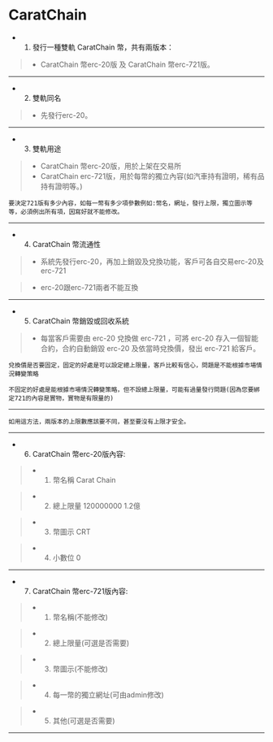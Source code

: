 # CaratChain



- 1. 發行一種雙軌 CaratChain 幣，共有兩版本：
 
 > - CaratChain 幣erc-20版 及 CaratChain 幣erc-721版。

------

- 2. 雙軌同名

 > - 先發行erc-20。

------

- 3. 雙軌用途

 > - CaratChain 幣erc-20版，用於上架在交易所
 > - CaratChain 
 erc-721版，用於每幣的獨立內容(如汽車持有證明，稀有品持有證明等。)
 
 `要決定721版有多少內容，如每一幣有多少項參數例如:幣名，網址，發行上限，獨立圖示等等，必須例出所有項，因寫好就不能修改。`

------

- 4. CaratChain 幣流通性

 > - 系統先發行erc-20，再加上銷毀及兌換功能，客戶可各自交易erc-20及erc-721
 
 > - erc-20跟erc-721兩者不能互換
 
------

- 5. CaratChain 幣銷毀或回收系統

 > - 每當客戶需要由 erc-20 兌換做 erc-721 ，可將 erc-20 存入一個智能合約，合約自動銷毀 erc-20 及依當時兌換價，發出  erc-721 給客戶。
 
`兌換價是否要固定，固定的好處是可以設定總上限量，客戶比較有信心，問題是不能根據市場情況轉變策略`

`不固定的好處是能根據市場情況轉變策略，但不設總上限量，可能有過量發行問題(因為您要綁定721的內容是實物，實物是有限量的)`


------

`如用這方法，兩版本的上限數應該要不同，甚至要沒有上限才安全。`


------

- 6. CaratChain 幣erc-20版內容:

 > - 1. 幣名稱 Carat Chain

 > - 2. 總上限量 120000000 1.2億
 
 > - 3. 幣圖示 CRT

 > - 4. 小數位 0
 
------

- 7. CaratChain 幣erc-721版內容:

 > - 1. 幣名稱(不能修改)

 > - 2. 總上限量(可選是否需要)
 
 > - 3. 幣圖示(不能修改)
 
 > - 4. 每一幣的獨立網址(可由admin修改)

 > - 5. 其他(可選是否需要)
 
------
